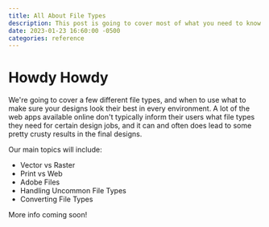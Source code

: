```yaml
---
title: All About File Types
description: This post is going to cover most of what you need to know about file types, what they mean, and when to use which type.
date: 2023-01-23 16:60:00 -0500
categories: reference
---
```


# Howdy Howdy

We're going to cover a few different file types, and when to use what to make sure your designs look their best in every environment. A lot of the web apps available online don't typically inform their users what file types they need for certain design jobs, and it can and often does lead to some pretty crusty results in the final designs. 

Our main topics will include:
- Vector vs Raster
- Print vs Web
- Adobe Files
- Handling Uncommon File Types
- Converting File Types

More info coming soon!
